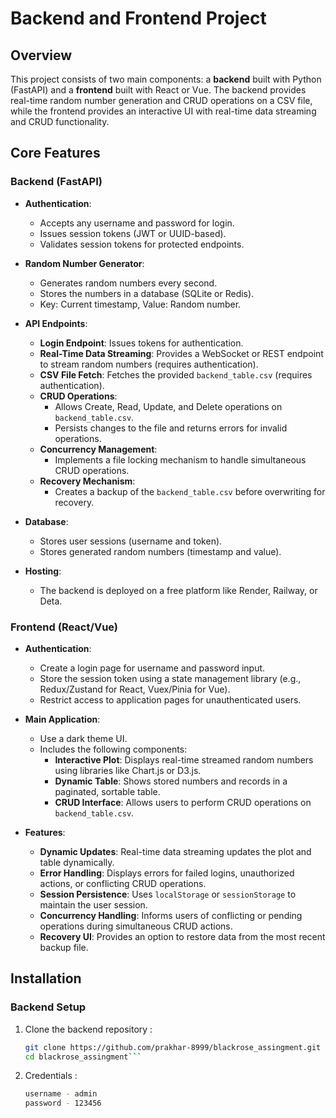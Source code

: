 # Backend and Frontend Project

## Overview

This project consists of two main components: a **backend** built with Python (FastAPI) and a **frontend** built with React or Vue. The backend provides real-time random number generation and CRUD operations on a CSV file, while the frontend provides an interactive UI with real-time data streaming and CRUD functionality.

## Core Features

### Backend (FastAPI)

- **Authentication**:
  - Accepts any username and password for login.
  - Issues session tokens (JWT or UUID-based).
  - Validates session tokens for protected endpoints.

- **Random Number Generator**:
  - Generates random numbers every second.
  - Stores the numbers in a database (SQLite or Redis).
  - Key: Current timestamp, Value: Random number.

- **API Endpoints**:
  - **Login Endpoint**: Issues tokens for authentication.
  - **Real-Time Data Streaming**: Provides a WebSocket or REST endpoint to stream random numbers (requires authentication).
  - **CSV File Fetch**: Fetches the provided `backend_table.csv` (requires authentication).
  - **CRUD Operations**: 
    - Allows Create, Read, Update, and Delete operations on `backend_table.csv`.
    - Persists changes to the file and returns errors for invalid operations.
  - **Concurrency Management**: 
    - Implements a file locking mechanism to handle simultaneous CRUD operations.
  - **Recovery Mechanism**: 
    - Creates a backup of the `backend_table.csv` before overwriting for recovery.

- **Database**:
  - Stores user sessions (username and token).
  - Stores generated random numbers (timestamp and value).

- **Hosting**:
  - The backend is deployed on a free platform like Render, Railway, or Deta.

### Frontend (React/Vue)

- **Authentication**:
  - Create a login page for username and password input.
  - Store the session token using a state management library (e.g., Redux/Zustand for React, Vuex/Pinia for Vue).
  - Restrict access to application pages for unauthenticated users.

- **Main Application**:
  - Use a dark theme UI.
  - Includes the following components:
    - **Interactive Plot**: Displays real-time streamed random numbers using libraries like Chart.js or D3.js.
    - **Dynamic Table**: Shows stored numbers and records in a paginated, sortable table.
    - **CRUD Interface**: Allows users to perform CRUD operations on `backend_table.csv`.

- **Features**:
  - **Dynamic Updates**: Real-time data streaming updates the plot and table dynamically.
  - **Error Handling**: Displays errors for failed logins, unauthorized actions, or conflicting CRUD operations.
  - **Session Persistence**: Uses `localStorage` or `sessionStorage` to maintain the user session.
  - **Concurrency Handling**: Informs users of conflicting or pending operations during simultaneous CRUD actions.
  - **Recovery UI**: Provides an option to restore data from the most recent backup file.

## Installation

### Backend Setup

1. Clone the backend repository :
   ```bash
   git clone https://github.com/prakhar-8999/blackrose_assingment.git
   cd blackrose_assingment```
2. Credentials :
   ```bash
   username - admin
   password - 123456
